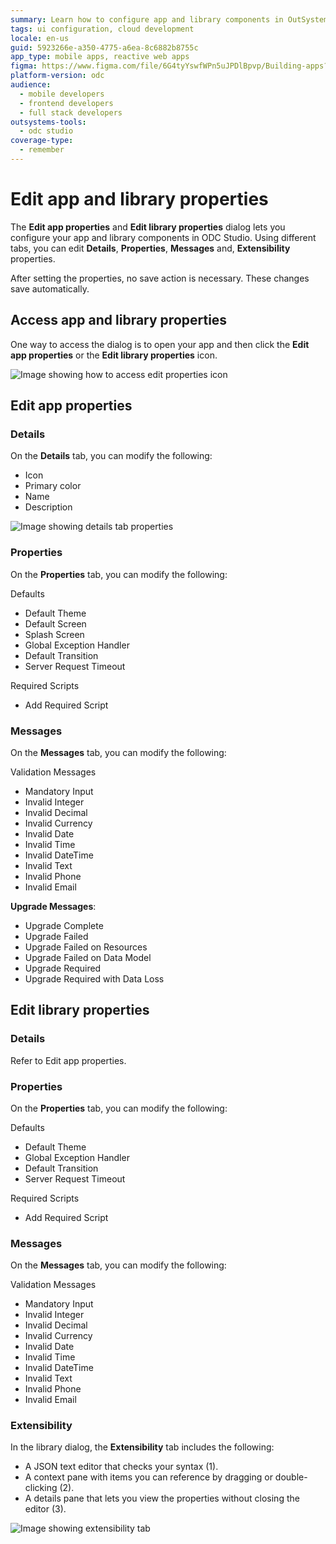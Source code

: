 ```yaml
---
summary: Learn how to configure app and library components in OutSystems Developer Cloud (ODC) using the Edit properties dialog in ODC Studio.
tags: ui configuration, cloud development
locale: en-us
guid: 5923266e-a350-4775-a6ea-8c6882b8755c
app_type: mobile apps, reactive web apps
figma: https://www.figma.com/file/6G4tyYswfWPn5uJPDlBpvp/Building-apps?type=design&node-id=4751%3A743&mode=design&t=lk9vABF8xFbGr0cY-1
platform-version: odc
audience:
  - mobile developers
  - frontend developers
  - full stack developers
outsystems-tools:
  - odc studio
coverage-type:
  - remember
---
```


# Edit app and library properties

The **Edit app properties** and **Edit library properties** dialog lets you configure your app and library components in ODC Studio. Using different tabs, you can edit **Details**, **Properties**, **Messages** and, **Extensibility** properties.

<div class="info" markdown="1">

After setting the properties, no save action is necessary. These changes save automatically.

</div>

## Access app and library properties

One way to access the dialog is to open your app and then click the **Edit app properties** or the **Edit library properties** icon.

![Image showing how to access edit properties icon](images/edit-app-icon-odcs.png "Access edit app properties icon")

## Edit app properties

### Details

On the **Details** tab, you can modify the following:

* Icon
* Primary color
* Name
* Description

![Image showing details tab properties](images/details-tab-odcs.png "Details tab properties")

### Properties

On the **Properties** tab, you can modify the following:

Defaults

* Default Theme
* Default Screen
* Splash Screen
* Global Exception Handler
* Default Transition
* Server Request Timeout

Required Scripts

* Add Required Script

### Messages

On the **Messages** tab, you can modify the following:

Validation Messages

* Mandatory Input
* Invalid Integer
* Invalid Decimal
* Invalid Currency
* Invalid Date
* Invalid Time
* Invalid DateTime
* Invalid Text
* Invalid Phone
* Invalid Email

**Upgrade Messages**:

* Upgrade Complete
* Upgrade Failed
* Upgrade Failed on Resources
* Upgrade Failed on Data Model
* Upgrade Required
* Upgrade Required with Data Loss

## Edit library properties

### Details

Refer to Edit app properties.

### Properties

On the **Properties** tab, you can modify the following:

Defaults

* Default Theme
* Global Exception Handler
* Default Transition
* Server Request Timeout

Required Scripts

* Add Required Script

### Messages

On the **Messages** tab, you can modify the following:

Validation Messages

* Mandatory Input
* Invalid Integer
* Invalid Decimal
* Invalid Currency
* Invalid Date
* Invalid Time
* Invalid DateTime
* Invalid Text
* Invalid Phone
* Invalid Email

### Extensibility

In the library dialog, the **Extensibility** tab includes the following:

* A JSON text editor that checks your syntax (1).
* A context pane with items you can reference by dragging or double-clicking (2).
* A details pane that lets you view the properties without closing the editor (3).

![Image showing extensibility tab](images/extensibility-tab-odcs.png "Extensibility in library dialog")
